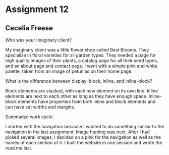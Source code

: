 # Assignment 12
## Cecelia Freese

Who was your imaginary client?

My imaginary client was a little flower shop called Best Blooms. They specialize in floral
varieties for all garden types. They needed a page for high quality images of their plants, a
catalog page for all their seed types, and an about page and contact page. I went with a simple
pink and white palette, taken from an image of petunias on their home page.


What is the difference between display: block, inline, and inline-block?

Block elements are stacked, with each new element on its own line. Inline elements are next to each other as long as they have enough space. Inline-block elements have properties from both inline and block elements and can have set widths and margins. 


Summarize work cycle.

I started with the navigation because I wanted to do something similar to the navigation in the last
assignment. Image hunting was next. After I had picked several images, I decided on a pink for the
navigation as well as the names of each section of it. I built the website in one session and wrote the
read.me last.   
